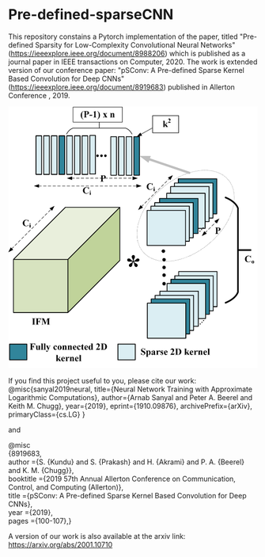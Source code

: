# Pre-defined-sparseCNN
This repository constains a Pytorch implementation of the paper, titled "Pre-defined Sparsity for Low-Complexity Convolutional Neural Networks" (https://ieeexplore.ieee.org/document/8988206) which is published as a journal paper in IEEE transactions on Computer, 2020. The work is extended version of our conference paper: "pSConv: A Pre-defined Sparse Kernel Based Convolution for Deep CNNs" (https://ieeexplore.ieee.org/document/8919683) published in Allerton Conference , 2019.

![test image size](/Images/periodic_sparse_dense_conv.png)


If you find this project useful to you, please cite our work:
@misc{sanyal2019neural,
    	title={Neural Network Training with Approximate Logarithmic Computations},
    	author={Arnab Sanyal and Peter A. Beerel and Keith M. Chugg},
    	year={2019},
    	eprint={1910.09876},
    	archivePrefix={arXiv},
    	primaryClass={cs.LG}
	}


and 



@misc\
{8919683, \
author    ={S. {Kundu} and S. {Prakash} and H. {Akrami} and P. A. {Beerel} and K. M. {Chugg}}, \
booktitle ={2019 57th Annual Allerton Conference on Communication, Control, and Computing (Allerton)}, \
title     ={pSConv: A Pre-defined Sparse Kernel Based Convolution for Deep CNNs}, \
year      ={2019}, \
pages     ={100-107},}





A version of our work is also available at the arxiv link: https://arxiv.org/abs/2001.10710
